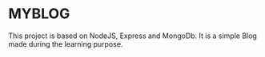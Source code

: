 # MYBLOG
This project is based on NodeJS, Express and MongoDb. It is a simple Blog made during the learning purpose.

